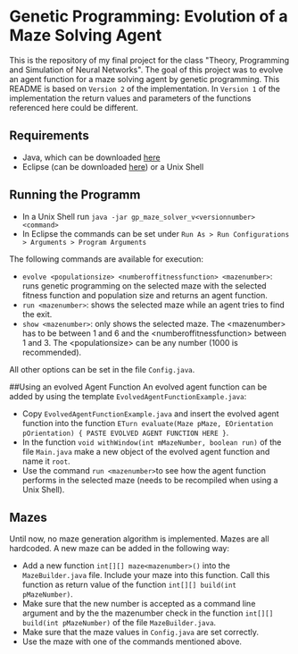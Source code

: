 # Genetic Programming: Evolution of a Maze Solving Agent
This is the repository of my final project for the class "Theory, Programming and Simulation of Neural Networks". The goal of this project was to evolve an agent function for a maze solving agent by genetic programming. This README is based on `Version 2` of the implementation. In `Version 1` of the implementation the return values and parameters of the functions referenced here could be different.

## Requirements
* Java, which can be downloaded [here](https://www.java.com/de/download/)
* Eclipse (can be downloaded [here](https://eclipse.org/downloads/)) or a Unix Shell

## Running the Programm
* In a Unix Shell run `java -jar gp_maze_solver_v<versionnumber> <command>`
* In Eclipse the commands can be set under `Run As > Run Configurations > Arguments > Program Arguments`

The following commands are available for execution:
* `evolve <populationsize> <numberoffitnessfunction> <mazenumber>`: runs genetic programming on the selected maze with the selected fitness function and population size and returns an agent function.
* `run <mazenumber>`: shows the selected maze while an agent tries to find the exit.
* `show <mazenumber>`: only shows the selected maze.
The &lt;mazenumber&gt; has to be between 1 and 6 and the &lt;numberoffitnessfunction&gt; between 1 and 3. The &lt;populationsize> can be any number (1000 is recommended).

All other options can be set in the file `Config.java`.

##Using an evolved Agent Function
An evolved agent function can be added by using the template `EvolvedAgentFunctionExample.java`:
* Copy `EvolvedAgentFunctionExample.java` and insert the evolved agent function into the function `ETurn evaluate(Maze pMaze, EOrientation pOrientation) { PASTE EVOLVED AGENT FUNCTION HERE }`.
* In the function `void withWindow(int mMazeNumber, boolean run)` of the file `Main.java` make a new object of the evolved agent function and name it `root`.
* Use the command `run <mazenumber>`to see how the agent function performs in the selected maze (needs to be recompiled when using a Unix Shell).

## Mazes
Until now, no maze generation algorithm is implemented. Mazes are all hardcoded. A new maze can be added in the following way:
* Add a new function `int[][] maze<mazenumber>()` into the `MazeBuilder.java` file. Include your maze into this function. Call this function as return value of the function `int[][] build(int pMazeNumber)`.
* Make sure that the new number is accepted as a command line argument and by the the mazenumber check in the function `int[][] build(int pMazeNumber)` of the file `MazeBuilder.java`.
* Make sure that the maze values in `Config.java` are set correctly.
* Use the maze with one of the commands mentioned above.
